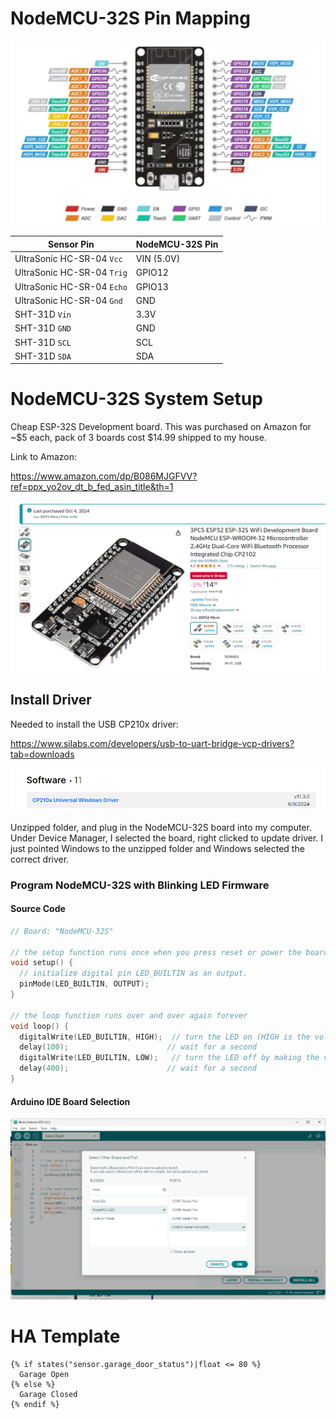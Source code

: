 





# NodeMCU-32S Pin Mapping

![image-20241027083503724](./doc/image-20241027083503724.png)

| Sensor Pin                 | NodeMCU-32S Pin |
| -------------------------- | --------------- |
| UltraSonic HC-SR-04 `Vcc`  | VIN (5.0V)      |
| UltraSonic HC-SR-04 `Trig` | GPIO12          |
| UltraSonic HC-SR-04 `Echo` | GPIO13          |
| UltraSonic HC-SR-04 `Gnd`  | GND             |
| SHT-31D `Vin`              | 3.3V            |
| SHT-31D `GND`              | GND             |
| SHT-31D `SCL`              | SCL             |
| SHT-31D `SDA`              | SDA             |



# NodeMCU-32S System Setup	

Cheap ESP-32S Development board.  This was purchased on Amazon for ~$5 each, pack of 3 boards cost $14.99 shipped to my house.

Link to Amazon:

https://www.amazon.com/dp/B086MJGFVV?ref=ppx_yo2ov_dt_b_fed_asin_title&th=1

![image-20241012114738898](./doc/image-20241012114738898.png)







## Install Driver

Needed to install the USB CP210x driver:

https://www.silabs.com/developers/usb-to-uart-bridge-vcp-drivers?tab=downloads



![image-20241012115026495](./doc/image-20241012115026495.png)



Unzipped folder, and plug in the NodeMCU-32S board into my computer.   Under Device Manager, I selected the board, right clicked to update driver.  I just pointed Windows to the unzipped folder and Windows selected the correct driver.



### Program NodeMCU-32S with Blinking LED Firmware

#### Source Code

```c++
// Board: "NodeMCU-32S"

// the setup function runs once when you press reset or power the board
void setup() {
  // initialize digital pin LED_BUILTIN as an output.
  pinMode(LED_BUILTIN, OUTPUT);
}

// the loop function runs over and over again forever
void loop() {
  digitalWrite(LED_BUILTIN, HIGH);  // turn the LED on (HIGH is the voltage level)
  delay(100);                      // wait for a second
  digitalWrite(LED_BUILTIN, LOW);   // turn the LED off by making the voltage LOW
  delay(400);                      // wait for a second
}
```

#### Arduino IDE Board Selection

![image-20241012115917039](./doc/image-20241012115917039.png)



# HA Template

```jinja2
{% if states("sensor.garage_door_status")|float <= 80 %}
  Garage Open
{% else %}
  Garage Closed
{% endif %}
```

